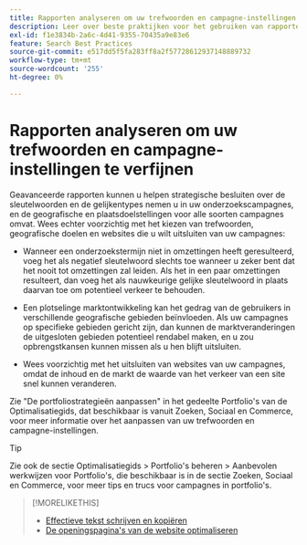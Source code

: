 ```yaml
---
title: Rapporten analyseren om uw trefwoorden en campagne-instellingen te verfijnen
description: Leer over beste praktijken voor het gebruiken van rapporten om uw sleutelwoorden en campagnemontages te verfijnen.
exl-id: f1e3834b-2a6c-4d41-9355-70435a9e83e6
feature: Search Best Practices
source-git-commit: e517dd5f5fa283ff8a2f57728612937148889732
workflow-type: tm+mt
source-wordcount: '255'
ht-degree: 0%

---
```


# Rapporten analyseren om uw trefwoorden en campagne-instellingen te verfijnen

Geavanceerde rapporten kunnen u helpen strategische besluiten over de sleutelwoorden en de gelijkentypes nemen u in uw onderzoekscampagnes, en de geografische en plaatsdoelstellingen voor alle soorten campagnes omvat. Wees echter voorzichtig met het kiezen van trefwoorden, geografische doelen en websites die u wilt uitsluiten van uw campagnes:

* Wanneer een onderzoekstermijn niet in omzettingen heeft geresulteerd, voeg het als negatief sleutelwoord slechts toe wanneer u zeker bent dat het nooit tot omzettingen zal leiden. Als het in een paar omzettingen resulteert, dan voeg het als nauwkeurige gelijke sleutelwoord in plaats daarvan toe om potentieel verkeer te behouden.

* Een plotselinge marktontwikkeling kan het gedrag van de gebruikers in verschillende geografische gebieden beïnvloeden. Als uw campagnes op specifieke gebieden gericht zijn, dan kunnen de marktveranderingen de uitgesloten gebieden potentieel rendabel maken, en u zou opbrengstkansen kunnen missen als u hen blijft uitsluiten.

* Wees voorzichtig met het uitsluiten van websites van uw campagnes, omdat de inhoud en de markt de waarde van het verkeer van een site snel kunnen veranderen.

Zie &quot;De portfoliostrategieën aanpassen&quot; in het gedeelte Portfolio&#39;s van de Optimalisatiegids, dat beschikbaar is vanuit Zoeken, Sociaal en Commerce, voor meer informatie over het aanpassen van uw trefwoorden en campagne-instellingen.<!-- verify convention for referencing Optimization Guide here -->

>[!TIP]
>
>Zie ook de sectie Optimalisatiegids > Portfolio&#39;s beheren > Aanbevolen werkwijzen voor Portfolio&#39;s, die beschikbaar is in de sectie Zoeken, Sociaal en Commerce, voor meer tips en trucs voor campagnes in portfolio&#39;s.<!-- verify convention for referencing Optimization Guide here -->

>[!MORELIKETHIS]
>
>* [Effectieve tekst schrijven en kopiëren](best-practices-write.md)
>* [De openingspagina&#39;s van de website optimaliseren](best-practices-optimize.md)
